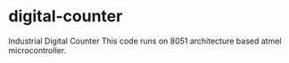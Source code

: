 # digital-counter
Industrial Digital Counter
This code runs on 8051 architecture based atmel microcontroller.
